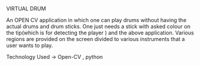 VIRTUAL DRUM 


An OPEN CV application in which one can play drums without having the actual drums and drum sticks. One just needs a stick with asked colour on the tip(which is for detecting the player ) and the above application. Various regions are provided on the screen divided to various instruments that a user wants to play.


Technology Used -> Open-CV , python
